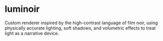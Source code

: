 # luminoir
Custom renderer inspired by the high-contrast language of film noir, using physically accurate lighting, soft shadows, and volumetric effects to treat light as a narrative device.
